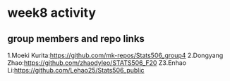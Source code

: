 # week8 activity
## group members and repo links
 1.Moeki Kurita:https://github.com/mk-repos/Stats506_group4
 2.Dongyang Zhao:https://github.com/zhaodyleo/STATS506_F20
 Z3.Enhao Li:https://github.com/Lehao25/Stats506_public
